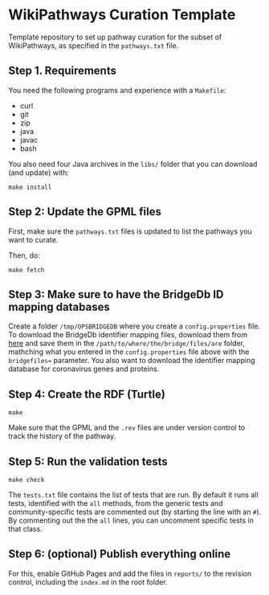 # WikiPathways Curation Template

Template repository to set up pathway curation for the subset of WikiPathways, as
specified in the `pathways.txt` file.

## Step 1. Requirements

You need the following programs and experience with a `Makefile`:

* curl
* git
* zip
* java
* javac
* bash

You also need four Java archives in the `libs/` folder that you can download
(and update) with:

```
make install
```

## Step 2: Update the GPML files

First, make sure the `pathways.txt` files is updated to list the pathways you want
to curate.

Then, do:

```
make fetch
```

## Step 3: Make sure to have the BridgeDb ID mapping databases

Create a folder `/tmp/OPSBRIDGEDB` where you create a `config.properties` file.
To download the BridgeDb identifier mapping files, download them from
[here](https://bridgedb.github.io/data/gene_database/)
and save them in the `/path/to/where/the/bridge/files/are` folder, mathching what
you entered in the `config.properties` file above with the `bridgefiles=` parameter.
You also want to download the identifier mapping database for coronavirus
genes and proteins.

## Step 4: Create the RDF (Turtle)

```
make
```

Make sure that the GPML and the `.rev` files are under version control to track
the history of the pathway.

## Step 5: Run the validation tests

```
make check
```

The `tests.txt` file contains the list of tests that are run. By default it runs
all tests, identified with the `all` methods, from the generic tests and community-specific
tests are commented out (by starting the line with an `#`). By commenting out the
the `all` lines, you can uncomment specific tests in that class.

## Step 6: (optional) Publish everything online

For this, enable GitHub Pages and add the files in `reports/` to the revision
control, including the `index.md` in the root folder.
